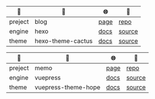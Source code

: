 | :pushpin: | :star2:           | :globe_with_meridians:                                           | :file_folder:                                               |
| --------- | ----------------- | ---------------------------------------------------------------- | ----------------------------------------------------------- |
| preject   | blog              | [page](https://yorun.me/)                                        | [repo](https://github.com/yorunning/blog)                   |
| engine    | hexo              | [docs](https://hexo.io/zh-cn/)                                   | [source](https://github.com/hexojs/hexo)                    |
| theme     | hexo-theme-cactus | [docs](https://github.com/probberechts/hexo-theme-cactus#cactus) | [source](https://github.com/probberechts/hexo-theme-cactus) |

| :pushpin: | :star2:             | :globe_with_meridians:                               | :file_folder:                                                        |
| --------- | ------------------- | ---------------------------------------------------- | -------------------------------------------------------------------- |
| preject   | memo                | [page](https://memo.yorun.me/)                       | [repo](https://github.com/yorunning/memo)                            |
| engine    | vuepress            | [docs](https://v2.vuepress.vuejs.org/zh/)            | [source](https://github.com/vuepress/vuepress-next)                  |
| theme     | vuepress-theme-hope | [docs](https://vuepress-theme-hope.github.io/v2/zh/) | [source](https://github.com/vuepress-theme-hope/vuepress-theme-hope) |
